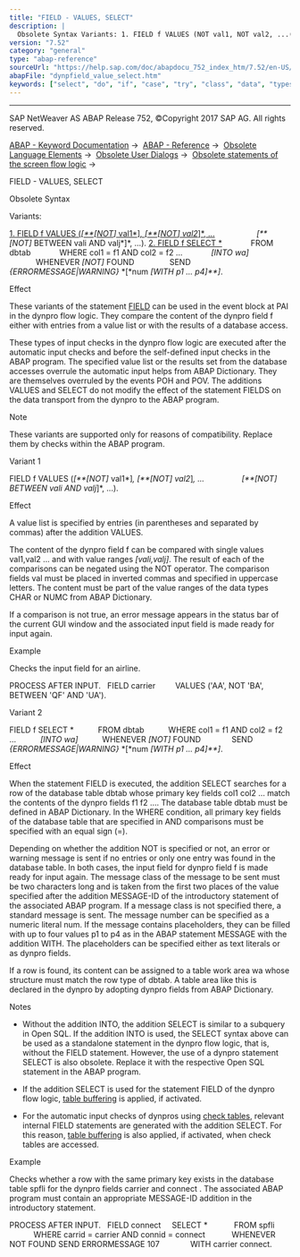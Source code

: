 ```yaml
---
title: "FIELD - VALUES, SELECT"
description: |
  Obsolete Syntax Variants: 1. FIELD f VALUES (NOT val1, NOT val2, ...(#!ABAP_VARIANT_1@1@) NOT BETWEEN vali AND valj, ...). 2. FIELD f SELECT (#!ABAP_VARIANT_2@2@) FROM dbtab WHERE col1 = f1 AND col2 = f2 ... INTO wa WHENEVER NOT
version: "7.52"
category: "general"
type: "abap-reference"
sourceUrl: "https://help.sap.com/doc/abapdocu_752_index_htm/7.52/en-US/dynpfield_value_select.htm"
abapFile: "dynpfield_value_select.htm"
keywords: ["select", "do", "if", "case", "try", "class", "data", "types", "dynpfield", "value"]
---
```


* * *

SAP NetWeaver AS ABAP Release 752, ©Copyright 2017 SAP AG. All rights reserved.

[ABAP - Keyword Documentation](https://help.sap.com/doc/abapdocu_752_index_htm/7.52/en-US/abenabap.htm) →  [ABAP - Reference](https://help.sap.com/doc/abapdocu_752_index_htm/7.52/en-US/abenabap_reference.htm) →  [Obsolete Language Elements](https://help.sap.com/doc/abapdocu_752_index_htm/7.52/en-US/abenabap_obsolete.htm) →  [Obsolete User Dialogs](https://help.sap.com/doc/abapdocu_752_index_htm/7.52/en-US/abengui_obsolete.htm) →  [Obsolete statements of the screen flow logic](https://help.sap.com/doc/abapdocu_752_index_htm/7.52/en-US/abendynpro_obsolet.htm) → 

FIELD - VALUES, SELECT

Obsolete Syntax

Variants:

[1\. FIELD f VALUES (*\[**\[*NOT*\]* val1*\]*, *\[**\[*NOT*\]* val2*\]*, ...](#!ABAP_VARIANT_1@1@)
                  *\[**\[*NOT*\]* BETWEEN vali AND valj*\]*, ...).
[2\. FIELD f SELECT \*](#!ABAP_VARIANT_2@2@)
            FROM dbtab
            WHERE col1 = f1 AND col2 = f2 ...
            *\[*INTO wa*\]*
            WHENEVER *\[*NOT*\]* FOUND
               SEND *{*ERRORMESSAGE*|*WARNING*}* *\[*num *\[*WITH p1 ... p4*\]**\]*.

Effect

These variants of the statement [FIELD](https://help.sap.com/doc/abapdocu_752_index_htm/7.52/en-US/dynpfield.htm) can be used in the event block at PAI in the dynpro flow logic. They compare the content of the dynpro field f either with entries from a value list or with the results of a database access.

These types of input checks in the dynpro flow logic are executed after the automatic input checks and before the self-defined input checks in the ABAP program. The specified value list or the results set from the database accesses overrule the automatic input helps from ABAP Dictionary. They are themselves overruled by the events POH and POV. The additions VALUES and SELECT do not modify the effect of the statement FIELDS on the data transport from the dynpro to the ABAP program.

Note

These variants are supported only for reasons of compatibility. Replace them by checks within the ABAP program.

Variant 1

FIELD f VALUES (*\[**\[*NOT*\]* val1*\]*, *\[**\[*NOT*\]* val2*\]*, ...
                *\[**\[*NOT*\]* BETWEEN vali AND valj*\]*, ...).

Effect

A value list is specified by entries (in parentheses and separated by commas) after the addition VALUES.

The content of the dynpro field f can be compared with single values val1,val2 ... and with value ranges *\[*vali,valj*\]*. The result of each of the comparisons can be negated using the NOT operator. The comparison fields val must be placed in inverted commas and specified in uppercase letters. The content must be part of the value ranges of the data types CHAR or NUMC from ABAP Dictionary.

If a comparison is not true, an error message appears in the status bar of the current GUI window and the associated input field is made ready for input again.

Example

Checks the input field for an airline.

PROCESS AFTER INPUT.
  FIELD carrier
        VALUES ('AA', NOT 'BA', BETWEEN 'QF' AND 'UA').

Variant 2

FIELD f SELECT \*
          FROM dbtab
          WHERE col1 = f1 AND col2 = f2 ...
          *\[*INTO wa*\]*
          WHENEVER *\[*NOT*\]* FOUND
             SEND *{*ERRORMESSAGE*|*WARNING*}* *\[*num *\[*WITH p1 ... p4*\]**\]*.

Effect

When the statement FIELD is executed, the addition SELECT searches for a row of the database table dbtab whose primary key fields col1 col2 ... match the contents of the dynpro fields f1 f2 .... The database table dbtab must be defined in ABAP Dictionary. In the WHERE condition, all primary key fields of the database table that are specified in AND comparisons must be specified with an equal sign (\=).

Depending on whether the addition NOT is specified or not, an error or warning message is sent if no entries or only one entry was found in the database table. In both cases, the input field for dynpro field f is made ready for input again. The message class of the message to be sent must be two characters long and is taken from the first two places of the value specified after the addition MESSAGE-ID of the introductory statement of the associated ABAP program. If a message class is not specified there, a standard message is sent. The message number can be specified as a numeric literal num. If the message contains placeholders, they can be filled with up to four values p1 to p4 as in the ABAP statement MESSAGE with the addition WITH. The placeholders can be specified either as text literals or as dynpro fields.

If a row is found, its content can be assigned to a table work area wa whose structure must match the row type of dbtab. A table area like this is declared in the dynpro by adopting dynpro fields from ABAP Dictionary.

Notes

-   Without the addition INTO, the addition SELECT is similar to a subquery in Open SQL. If the addition INTO is used, the SELECT syntax above can be used as a standalone statement in the dynpro flow logic, that is, without the FIELD statement. However, the use of a dynpro statement SELECT is also obsolete. Replace it with the respective Open SQL statement in the ABAP program.
    
-   If the addition SELECT is used for the statement FIELD of the dynpro flow logic, [table buffering](https://help.sap.com/doc/abapdocu_752_index_htm/7.52/en-US/abensap_buffering_glosry.htm "Glossary Entry") is applied, if activated.
    
-   For the automatic input checks of dynpros using [check tables](https://help.sap.com/doc/abapdocu_752_index_htm/7.52/en-US/abencheck_table_glosry.htm "Glossary Entry"), relevant internal FIELD statements are generated with the addition SELECT. For this reason, [table buffering](https://help.sap.com/doc/abapdocu_752_index_htm/7.52/en-US/abensap_buffering_glosry.htm "Glossary Entry") is also applied, if activated, when check tables are accessed.
    

Example

Checks whether a row with the same primary key exists in the database table spfli for the dynpro fields carrier and connect . The associated ABAP program must contain an appropriate MESSAGE-ID addition in the introductory statement.

PROCESS AFTER INPUT.
  FIELD connect
    SELECT \*
           FROM spfli
           WHERE carrid = carrier AND connid = connect
           WHENEVER NOT FOUND SEND ERRORMESSAGE 107
             WITH carrier connect.